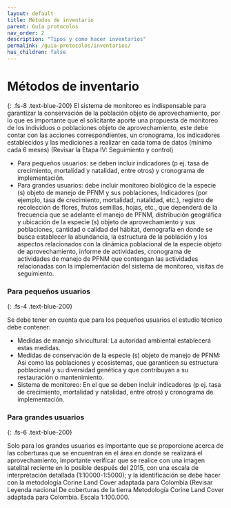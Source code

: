 ```yaml
---
layout: default
title: Métodos de inventario
parent: Guía protocolos
nav_order: 2
description: "Tipos y como hacer inventarios"
permalink: /guia-protocolos/inventarios/
has_children: false
---
```



# Métodos de inventario
{: .fs-8 .text-blue-200}
El sistema de monitoreo es indispensable para garantizar la conservación de la población objeto de aprovechamiento, por lo que es importante que el solicitante aporte una propuesta de monitoreo de los individuos o poblaciones objeto de aprovechamiento, este debe contar con las acciones correspondientes, un cronograma, los indicadores establecidos y las mediciones a realizar en cada toma de datos (mínimo cada 6 meses) (Revisar la Etapa IV: Seguimiento y control)

 * Para pequeños usuarios: se deben incluir indicadores (p ej. tasa de crecimiento, mortalidad y natalidad, entre otros) y cronograma de implementación.
 * Para grandes usuarios: debe incluir monitoreo biológico de la especie (s) objeto de manejo de PFNM y sus poblaciones, Indicadores (por ejemplo, tasa de crecimiento, mortalidad, natalidad, etc.), registro de recolección de flores, frutos semillas, hojas, etc., que dependerá de la frecuencia que se adelante el manejo de PFNM, distribución geográfica y ubicación de la especie (s) objeto de aprovechamiento y sus poblaciones, cantidad o calidad del hábitat, demografía en donde se busca establecer la abundancia, la estructura de la población y los aspectos relacionados con la dinámica poblacional de la especie objeto de aprovechamiento, informe de actividades, cronograma de actividades de manejo de PFNM que contengan las actividades relacionadas con la implementación del sistema de monitoreo, visitas de seguimiento.

### Para pequeños usuarios
{: .fs-4 .text-blue-200}

Se debe tener en cuenta que para los pequeños usuarios el estudio técnico debe contener:
* Medidas de manejo silvicultural: La autoridad ambiental establecerá estas medidas.
*  Medidas de conservación de la especie (s) objeto de manejo de PFNM: Así como las poblaciones y ecosistemas, que garanticen su estructura poblacional y su diversidad genética y que contribuyan a su restauración o mantenimiento.
*  Sistema de monitoreo: En el que se deben incluir indicadores (p ej. tasa de crecimiento,
mortalidad y natalidad, entre otros) y cronograma de implementación.

### Para grandes usuarios
{: .fs-6 .text-blue-200}

Solo para los grandes usuarios es importante que se proporcione acerca de las coberturas que se encuentran en el área en donde se realizará el aprovechamiento, importante verificar que se realice con una imagen satelital reciente en lo posible después del 2015, con una escala de interpretación detallada (1:10000-1:5000); y la identificación se debe hacer con la metodología Corine Land Cover adaptada para Colombia (Revisar Leyenda nacional De coberturas de la tierra Metodología Corine Land Cover adaptada para Colombia. Escala 1:100.000.


